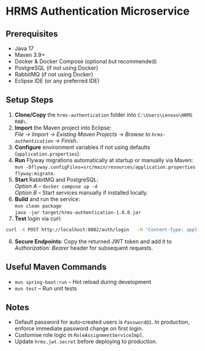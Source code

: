 # HRMS Authentication Microservice

## Prerequisites
* Java 17
* Maven 3.9+
* Docker & Docker Compose (optional but recommended)
* PostgreSQL (if not using Docker)
* RabbitMQ (if not using Docker)
* Eclipse IDE (or any preferred IDE)

## Setup Steps

1. **Clone/Copy** the `hrms-authentication` folder into `C:\Users\Lenovo\HRMS RAB\`.
2. **Import** the Maven project into Eclipse:  
   *File → Import → Existing Maven Projects → Browse to `hrms-authentication` → Finish*.
3. **Configure** environment variables if not using defaults (`application.properties`).
4. **Run** Flyway migrations automatically at startup or manually via Maven:  
   `mvn -Dflyway.configFiles=src/main/resources/application.properties flyway:migrate`.
5. **Start** RabbitMQ and PostgreSQL:  
   *Option A* – `docker compose up -d`  
   *Option B* – Start services manually if installed locally.
6. **Build** and run the service:  
   `mvn clean package`  
   `java -jar target/hrms-authentication-1.0.0.jar`
7. **Test** login via curl:  

```bash
curl -X POST http://localhost:8082/auth/login   -H "Content-Type: application/json"   -d '{"username":"john.doe@corporate.com","password":"Password@1"}'
```

8. **Secure Endpoints**: Copy the returned JWT token and add it to *Authorization: Bearer <token>* header for subsequent requests.

## Useful Maven Commands
* `mvn spring-boot:run` – Hot reload during development  
* `mvn test` – Run unit tests

## Notes
* Default password for auto‑created users is `Password@1`. In production, enforce immediate password change on first login.
* Customise role logic in `RoleAssignmentServiceImpl`.
* Update `hrms.jwt.secret` before deploying to production.

